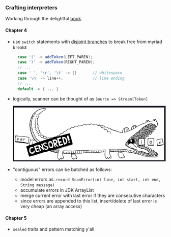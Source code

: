 ### Crafting interpreters

Working through the delightful [book](https://craftinginterpreters.com/).

#### Chapter 4

- use `switch` statements with [disjoint branches](https://horstmann.com/unblog/2020-02-04/index.html) to break free 
  from myriad `break`s
  ```java
    case '(' -> addToken(LEFT_PAREN);
    case ')' -> addToken(RIGHT_PAREN);
    // ...
    case ' ', '\r', '\t' -> {}       // whitespace
    case '\n' -> line++;             // line ending
    // ...
    default -> { ... }
  ```

- logically, scanner can be thought of as `Source => Stream[Token]`

  ![Lexical Analygator](misc/lexicalAnalygator.png)

- "contiguous" errors can be batched as follows:
  - model errors as: `record ScanError(int line, int start, int end, String message)`
  - accumulate errors in JDK ArrayList
  - merge current error with last error if they are consecutive characters
  - since errors are appended to this list, insert/delete of last error is very cheap (an array access)


#### Chapter 5

- `sealed` traits and pattern matching y'all